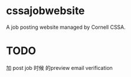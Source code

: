 # cssajobwebsite
A job posting website managed by Cornell CSSA.
# TODO
加 post job 时候 的preview
email verification